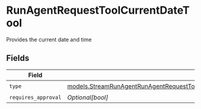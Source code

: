 # RunAgentRequestToolCurrentDateTool

Provides the current date and time


## Fields

| Field                                                                                                                                                                            | Type                                                                                                                                                                             | Required                                                                                                                                                                         | Description                                                                                                                                                                      |
| -------------------------------------------------------------------------------------------------------------------------------------------------------------------------------- | -------------------------------------------------------------------------------------------------------------------------------------------------------------------------------- | -------------------------------------------------------------------------------------------------------------------------------------------------------------------------------- | -------------------------------------------------------------------------------------------------------------------------------------------------------------------------------- |
| `type`                                                                                                                                                                           | [models.StreamRunAgentRunAgentRequestToolAgentsRequestRequestBodySettingsTools10Type](../models/streamrunagentrunagentrequesttoolagentsrequestrequestbodysettingstools10type.md) | :heavy_check_mark:                                                                                                                                                               | N/A                                                                                                                                                                              |
| `requires_approval`                                                                                                                                                              | *Optional[bool]*                                                                                                                                                                 | :heavy_minus_sign:                                                                                                                                                               | N/A                                                                                                                                                                              |